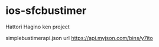 # ios-sfcbustimer
Hattori Hagino ken project


simplebustimerapi.json url
https://api.myjson.com/bins/y7ito